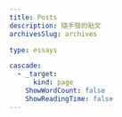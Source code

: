 ```yaml
---
title: Posts
description: 隨手發的貼文
archivesSlug: archives

type: essays

cascade:
  - _target:
      kind: page
    ShowWordCount: false
    ShowReadingTime: false
---
```

